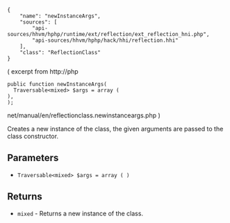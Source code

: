 ``` yamlmeta
{
    "name": "newInstanceArgs",
    "sources": [
        "api-sources/hhvm/hphp/runtime/ext/reflection/ext_reflection_hni.php",
        "api-sources/hhvm/hphp/hack/hhi/reflection.hhi"
    ],
    "class": "ReflectionClass"
}
```




( excerpt from
http://php




``` Hack
public function newInstanceArgs(
  Traversable<mixed> $args = array (
),
);
```




net/manual/en/reflectionclass.newinstanceargs.php )




Creates a new instance of the class, the given arguments are passed to
the class constructor.




## Parameters




+ ` Traversable<mixed> $args = array ( ) `




## Returns




* ` mixed ` - Returns a new instance of the class.
<!-- HHAPIDOC -->
